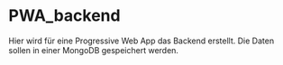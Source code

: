 # PWA_backend

Hier wird für eine Progressive Web App das Backend erstellt.
Die Daten sollen in einer MongoDB gespeichert werden.
